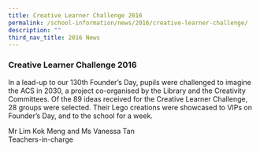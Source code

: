 ```yaml
---
title: Creative Learner Challenge 2016
permalink: /school-information/news/2016/creative-learner-challenge/
description: ""
third_nav_title: 2016 News
---
```

### **Creative Learner Challenge 2016**
In a lead-up to our 130th Founder’s Day, pupils were challenged to imagine the ACS in 2030, a project co-organised by the Library and the Creativity Committees. Of the 89 ideas received for the Creative Learner Challenge, 28 groups were selected. Their Lego creations were showcased to VIPs on Founder’s Day, and to the school for a week.

Mr Lim Kok Meng and Ms Vanessa Tan<br>
Teachers-in-charge